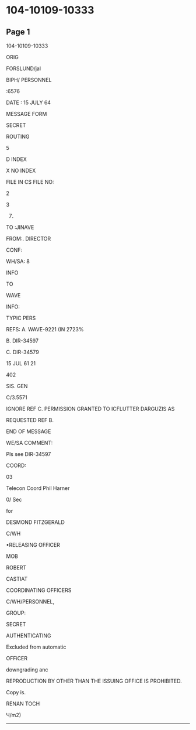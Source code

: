 # 104-10109-10333

## Page 1

104-10109-10333

ORIG

FORSLUND/jal

BIPH/ PERSONNEL

:6576

DATE : 15 JULY 64

MESSAGE FORM

SECRET

ROUTING

5

D INDEX

X NO INDEX

FILE IN CS FILE NO:

2

3

7.

TO :JINAVE

FROM:. DIRECTOR

CONF:

WH/SA: 8

INFO

TO

WAVE

INFO:

TYPIC PERS

REFS: A. WAVE-9221 (IN 2723%

B. DIR-34597

C. DIR-34579

15 JUL 61 21

402

SIS. GEN

C/3.5571

IGNORE REF C. PERMISSION GRANTED TO ICFLUTTER DARGUZIS AS

REQUESTED REF B.

END OF MESSAGE

WE/SA COMMENT:

Pls see DIR-34597

COORD:

03

Telecon Coord Phil Harner

0/ Sec

for

DESMOND FITZGERALD

C/WH

•RELEASING OFFICER

MOB

ROBERT

CASTIAT

COORDINATING OFFICERS

C/WH/PERSONNEL,

GROUP:

SECRET

AUTHENTICATING

Excluded from automatic

OFFiCER

downgrading anc

REPRODUCTION BY OTHER THAN THE ISSUING OFFICE IS PROHIBITED.

Copy is.

RENAN TOCH

Ч/m2)

---

